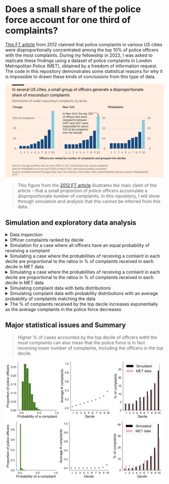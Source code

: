 # Does a small share of the police force account for one third of complaints?

[This FT article](https://www.ft.com/content/141182fc-7727-4af8-a555-5418fa46d09e) from 2012 claimed that police complaints in various US cities were disproportionally concentrated among the top 10% of police officers with the most complaints. During my fellowship in 2022, I was asked to replicate these findings using a dataset of police complaints in London Metropolitan Police (MET), obtained by a freedom of information request. The code in this repository demonstrates some statistical reasons for why it is impossible to drawn these kinds of conclusions from this type of data.

![](figures/FT_2021.png)
> This figure from the [2012 FT article](https://www.ft.com/content/141182fc-7727-4af8-a555-5418fa46d09e) illustrates the main claim of the article – that a small proportion of police officers accumulate a disproportionate number of complaints. In this repository, I will show through simulation and analysis that this cannot be inferred from this data.

## Simulation and exploratory data analysis

<details>
<summary>Data inspection</summary>
<br>

Firstly, as a sanity check, we will simply visualise the data to ensure there are no issues that stand out. The function `inspect_data` in `utils.py` orders the officers based on how many complaints they received. After simply plotting each officer's total number of complaints, we can see that there is a very unrealistic outlier with over 8000 complaints over the past 5 years. This means subject 122060 was, on average, receiving 4 complaints per day for the past 5 years – which seems impossible. The second most complained officer ID is called 'Organisational', which is unlikely to refer to a single officer. We will therefore exclude these officer IDs from the rest of the analysis.

![](figures/data_inspection.png)

</details>

<details>
<summary>Officer complaints ranked by decile</summary>
<br>

Here, I will group the MET officers into deciles as in the original article. It looks like we are more or less replicating the results that top 10% of the officers are accruing a disproportionate number of complaints. As mentioned earlier, we do not have a baseline for how many cases each officer worked on so this plot is confounded and should not be interpreted as 'top % of officers are disproportionally more likely to receive complaints'. For the next step, let's assume (although this is likely to be an oversimplification) that each officer has a uniform probability of receiving a complaint.

![](figures/officer_complaints_by_decile.png)

</details>

<details>
<summary>Simulation for a case where all officers have an equal probability of receiving a complaint</summary>
<br>

We can quickly find out that there are [32,493 officers](https://en.wikipedia.org/wiki/Metropolitan_Police) at the London MET, and from our dataset we can calculate that there were 58,147 complaints received in the past 5 years. So, on average, each year there were 0.36 complaints per officer. With these two numbers, we can simulate the simplest case where each officer has an equal probability of receiving a complaint by drawing samples from a Poisson distribution (because complaints are discrete events) with an expected number of 0.36 per year.

![](figures/officer_complaints_simulated_vs_empirical_data.png)
> Even if all officers were equally likely to receive a complaint the resulting distribution would look exponential.
  
In simulated data where all officers have an equal chance of getting a complaint the top decile is responsible for a lower number of complaints (20%) than in the real data (28%) but the distribution still looks exponential. This suggests that there is a major problem in interpreting these kinds of plots.

</details>


<details>
<summary>Simulating a case where the probabilities of receiving a comlaint in each decile are proportional to the ratios in % of complaints received in each decile in MET data</summary>
<br>

Now let's simulate a case where each decile of police officers has a different chance of receiving a complaint. Here, the probability distribution is proportional to the distribution of the % of complaints in each decile in the MET data. Officers in the top decile will on average have at least one complaint a year. The resulting simulated distribution starts to match the real data much more closely. This suggests it is in fact possible that some officers are more likely to receive a complaint than others (this can be thought of as some model of [preferential attachment](https://en.wikipedia.org/wiki/Preferential_attachment)).

![](figures/officer_complaints_simulated_vs_empirical_precferential_attachment.png)  

</details>

<details>
<summary>Simulating a case where the probabilities of receiving a comlaint in each decile are proportional to the ratios in % of complaints received in each decile in MET data</summary>
<br>

Now let's simulate a case where each decile of police officers has a different chance of receiving a complaint. Here, the probability distribution is proportional to the distribution of the % of complaints in each decile in the MET data. Officers in the top decile will on average have at least one complaint a year. The resulting simulated distribution starts to match the real data much more closely. This suggests it is in fact possible that some officers are more likely to receive a complaint than others (this can be thought of as some model of [preferential attachment](https://en.wikipedia.org/wiki/Preferential_attachment)).

![](figures/officer_complaints_simulated_vs_empirical_precferential_attachment.png)  

</details>

<details>
<summary>Simulating complaint data with beta distributions</summary>
<br>

As we do not know the baseline number of cases each officer has worked on from our data, we cannot actually assume that the probabilities of receiving a comlaint in each decile are proportional to the ratios in % of complaints received in each decile. So let's model some other probability distributions of complaints across officers and see what the resulting % of complaints per decile plot looks like. We can use a beta distribution (with shape parameters a and b) to generate various probability distributions of complaints.

![](figures/simulating_complaints_with_beta_distributions_FINAL.png)  

</details>

<details>
<summary>Simulating complaint data with probability distributions with an average probability of complaints matching the data</summary>
<br>

We can now look at the possible % values of complaints accounted by the top decile under various probability distributions. First, we can select values from simulations that would approximate some of the known conditions in our data - it took 5 years for the MET to achieve a total # of complaints 58129 and there was an average of 0.36 complaints per officer. We can see that under these conditions higher averages in complaints in the the top decile will result in the top percentile accounting for a higher proportion of all complaints.

However, this is accompanied by the fact that complaints in the bottom 90 % of the officers will decrease as the number of average complaints in the top decile increases.

![](figures/simulating_complaints_with_mean_matched_distributions.png)  

</details>

<details>
<summary>The % of complaints received by the top decile increases exponentially as the average complaints in the police force decreases</summary>
<br>

Finally, let's plot the % of complaints accounted by the top decile from all of our simulated probability distributions of complaints. Overall, there is a negative exponential relathionship between % of complaints received in the top decile and the rates of police complaints.

This means that high % of cases accounted by the top decile can also mean that the police force is in fact receiving fewer complaints.

![](figures/complaints_top_decile_vs_complaints_total.png)  

</details>




## Major statistical issues and Summary

> Higher % of cases accounted by the top decile of officers witht the most complaints can also mean that the police force is in fact receiving lower number of complaints, including the officers in the top decile.  

![](figures/simulating_complaints_with_beta_distributions_FINAL.png)  

